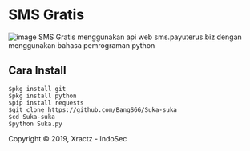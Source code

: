 # SMS Gratis
![image](https://github.com/Xractz/fsms/blob/master/fsms.jpg)
SMS Gratis menggunakan api web sms.payuterus.biz dengan menggunakan bahasa pemrograman python

## Cara Install
```
$pkg install git
$pkg install python
$pip install requests
$git clone https://github.com/BangS66/Suka-suka
$cd Suka-suka
$python Suka.py
```


Copyright © 2019, Xractz - IndoSec

